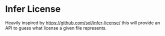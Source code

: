 # Infer License

Heavily inspired by https://github.com/sol/infer-license/ this will provide an
API to guess what license a given file represents.
